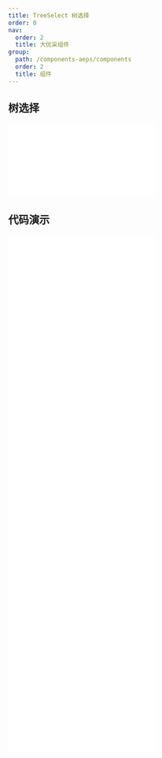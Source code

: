 ```yaml
---
title: TreeSelect 树选择
order: 0
nav:
  order: 2
  title: 大优采组件
group:
  path: /components-aeps/components
  order: 2
  title: 组件
---
```


## 树选择

<div>
<embed src="@docs-common/tree-select/index.md"></embed>
</div>
        
## 代码演示

<Row gutter=8>

  <Col span=12>
    
  <div class="code-box"><embed src="@abiz-rc-aeps/tree-select/demo/basic-tree-select-aeps.md"></embed></div>
          
  <div class="code-box"><embed src="@abiz-rc-aeps/tree-select/demo/treeData-tree-select-aeps.md"></embed></div>
          
  <div class="code-box"><embed src="@abiz-rc-aeps/tree-select/demo/async-tree-select-aeps.md"></embed></div>
          
  </Col>
          
  <Col span=12>
    
  <div class="code-box"><embed src="@abiz-rc-aeps/tree-select/demo/multiple-tree-select-aeps.md"></embed></div>
          
  <div class="code-box"><embed src="@abiz-rc-aeps/tree-select/demo/checkable-tree-select-aeps.md"></embed></div>
          
  <div class="code-box"><embed src="@abiz-rc-aeps/tree-select/demo/suffix-tree-select-aeps.md"></embed></div>
          
  </Col>
          
</Row>
        
<div><embed src="@docs-common/tree-select/index-api.md"></embed><div>
        